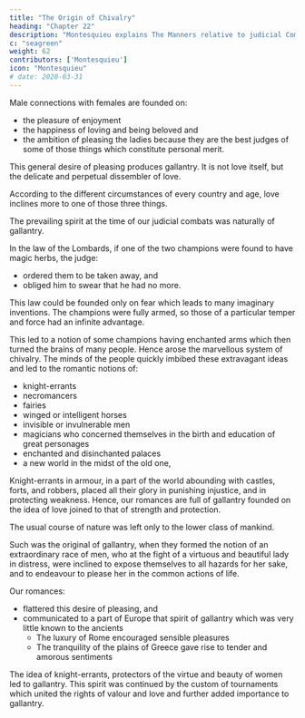 ```yaml
---
title: "The Origin of Chivalry"
heading: "Chapter 22"
description: "Montesquieu explains The Manners relative to judicial Combats"
c: "seagreen"
weight: 62
contributors: ['Montesquieu']
icon: "Montesquieu"
# date: 2020-03-31
---
```



Male connections with females are founded on: 
- the pleasure of enjoyment
- the happiness of loving and being beloved and
- the ambition of pleasing the ladies because they are the best judges of some of those things which constitute personal merit.

This general desire of pleasing produces gallantry. It is not love itself, but the delicate and perpetual dissembler of love. 

According to the different circumstances of every country and age, love inclines more to one of those three things.

The prevailing spirit at the time of our judicial combats was naturally of gallantry.

In the law of the Lombards, if one of the two champions were found to have magic herbs, the judge: 
- ordered them to be taken away, and
- obliged him to swear that he had no more. 

This law could be founded only on fear which leads to many imaginary inventions. The champions were fully armed, so those of a particular temper and force had an infinite advantage.

This led to a notion of some champions having enchanted arms which then turned the brains of many people. Hence arose the marvellous system of chivalry. The minds of the people quickly imbibed these extravagant ideas and led to the romantic notions of: 
- knight-errants
- necromancers
- fairies
- winged or intelligent horses
- invisible or invulnerable men
- magicians who concerned themselves in the birth and education of great personages
- enchanted and disinchanted palaces
- a new world in the midst of the old one,

Knight-errants in armour, in a part of the world abounding with castles, forts, and robbers, placed all their glory in punishing injustice, and in protecting weakness. Hence, our romances are full of gallantry founded on the idea of love joined to that of strength and protection.

The usual course of nature was left only to the lower class of mankind.

Such was the original of gallantry, when they formed the notion of an extraordinary race of men, who at the fight of a virtuous and beautiful lady in distress, were inclined to expose themselves to all hazards for her sake, and to endeavour to please her in the common actions of life.

Our romances: 
- flattered this desire of pleasing, and
- communicated to a part of Europe that spirit of gallantry which was very little known to the ancients
  - The luxury of Rome encouraged sensible pleasures
  - The tranquility of the plains of Greece gave rise to tender and amorous sentiments

The idea of knight-errants, protectors of the virtue and beauty of women led to gallantry. This spirit was continued by the custom of tournaments which united the rights of valour and love and further added importance to gallantry.
